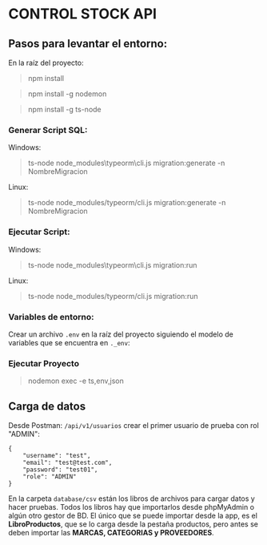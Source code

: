 
#  CONTROL STOCK API

  

##  Pasos para levantar el entorno:

En la raíz del proyecto:

>  npm install

>  npm install -g nodemon

>  npm install -g ts-node
 
###  Generar Script SQL:

Windows:
>  ts-node node_modules\typeorm\cli.js migration:generate -n NombreMigracion

Linux:
>  ts-node node_modules/typeorm/cli.js migration:generate -n NombreMigracion

###  Ejecutar Script:

Windows:
>  ts-node node_modules\typeorm\cli.js migration:run

Linux:
>  ts-node node_modules/typeorm/cli.js migration:run

###  Variables de entorno:

Crear un archivo `.env` en la raíz del proyecto siguiendo el modelo de variables que se encuentra en `._env`:

###  Ejecutar Proyecto

>  nodemon exec -e ts,env,json

## Carga de datos

Desde Postman: `/api/v1/usuarios` crear el primer usuario de prueba con rol "ADMIN":

```
{
    "username": "test",
    "email": "test@test.com",
    "password": "test01",
    "role": "ADMIN"
}
```

En la carpeta `database/csv` están los libros de archivos para cargar datos y hacer pruebas.
Todos los libros hay que importarlos desde phpMyAdmin o algún otro gestor de BD. El único 
que se puede importar desde la app, es el **LibroProductos**, que se lo carga desde la pestaña productos, pero antes se deben importar las **MARCAS, CATEGORIAS y PROVEEDORES**. 
